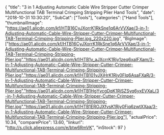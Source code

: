 {
	"title": "3 in 1 Adjusting Automatic Cable Wire Stripper Cutter Crimper Multifunctional TAB Terminal Crimping Stripping Plier Hand Tools",
	"date": "2018-10-31 10:30:20",
	"SubCat": ["Tools"],
	"categories": ["Hand Tools"],
	"thumbnailImage": "https://ae01.alicdn.com/kf/HTB16CyJXorrK1RkSne1q6ArVVXae/3-in-1-Adjusting-Automatic-Cable-Wire-Stripper-Cutter-Crimper-Multifunctional-TAB-Terminal-Crimping-Stripping-Plier.jpg_220x220.jpg",
	"BigImage": ["https://ae01.alicdn.com/kf/HTB16CyJXorrK1RkSne1q6ArVVXae/3-in-1-Adjusting-Automatic-Cable-Wire-Stripper-Cutter-Crimper-Multifunctional-TAB-Terminal-Crimping-Stripping-Plier.jpg","https://ae01.alicdn.com/kf/HTB1v_aJXcrrK1Rjy1zeq6xalFXam/3-in-1-Adjusting-Automatic-Cable-Wire-Stripper-Cutter-Crimper-Multifunctional-TAB-Terminal-Crimping-Stripping-Plier.jpg","https://ae01.alicdn.com/kf/HTB101yJXiHrK1Rjy0Flq6AsaFXaR/3-in-1-Adjusting-Automatic-Cable-Wire-Stripper-Cutter-Crimper-Multifunctional-TAB-Terminal-Crimping-Stripping-Plier.jpg","https://ae01.alicdn.com/kf/HTB1HgYvcgDqK1RjSZSyq6yxEVXaL/3-in-1-Adjusting-Automatic-Cable-Wire-Stripper-Cutter-Crimper-Multifunctional-TAB-Terminal-Crimping-Stripping-Plier.jpg","https://ae01.alicdn.com/kf/HTB1EROJXfvsK1Rjy0Fiq6zwtXXaa/3-in-1-Adjusting-Automatic-Cable-Wire-Stripper-Cutter-Crimper-Multifunctional-TAB-Terminal-Crimping-Stripping-Plier.jpg"],
	"actualPrice": 10.34,
	"comparePrice": 13.60,
	"linkurl": "http://s.click.aliexpress.com/e/btw6RmVK",
	"inStock": 97
}
